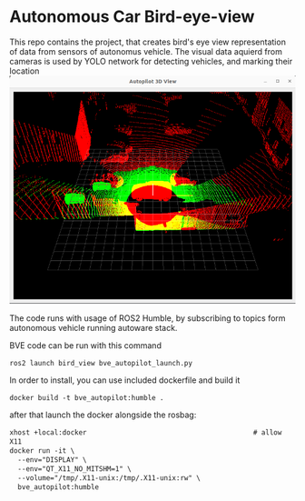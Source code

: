 # Autonomous Car Bird-eye-view 
 
This repo contains the project, that creates bird's eye view representation of data from sensors of autonomus vehicle.
The visual data aquierd from cameras is used by YOLO network for detecting vehicles, and marking their location
![alt text](example.png)

The code runs with usage of ROS2 Humble, by subscribing to topics form autonomous vehicle
running autoware stack.

BVE code can be run with this command
```
ros2 launch bird_view bve_autopilot_launch.py
```

In order to install, you can use included dockerfile and build it

```
docker build -t bve_autopilot:humble .
```

after that launch the docker alongside the rosbag:

```commandline
xhost +local:docker                                         # allow X11
docker run -it \
  --env="DISPLAY" \
  --env="QT_X11_NO_MITSHM=1" \
  --volume="/tmp/.X11-unix:/tmp/.X11-unix:rw" \
  bve_autopilot:humble
```